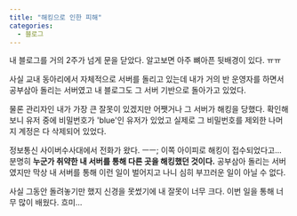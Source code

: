 ```yaml
---
title: "해킹으로 인한 피해"
categories:
  - 블로그
---
```


내 블로그를 거의 2주가 넘게 문을 닫았다. 알고보면 아주 뼈아픈 뒷배경이 있다. ㅠㅠ  

사실 교내 동아리에서 자체적으로 서버를 돌리고 있는데 내가 거의 반 운영자를 하면서 공부삼아 돌리는 서버였고 내 블로그도 그 서버 기반으로 돌아가고 있었다.  

물론 관리자인 내가 가장 큰 잘못이 있겠지만 어쨋거나 그 서버가 해킹을 당했다. 확인해보니 유저 중에 비밀번호가 'blue'인 유저가 있었고 실제로 그 비밀번호를 제외한 나머지 계정은 다 삭제되어 있었다.  

정보통신 사이버수사대에서 전화가 왔다. ㅡㅡ; 이쪽 아이피로 해킹이 접수되었다고... 분명히 **누군가 취약한 내 서버를 통해 다른 곳을 해킹했던 것이다.** 공부삼아 돌리는 서버였지만 막상 내 서버를 통해 이런 일이 벌어지고 나니 심히 부끄러운 일이 아닐 수 없다.  

사실 그동안 돌려놓기만 했지 신경을 못썼기에 내 잘못이 너무 크다. 이번 일을 통해 너무 많이 배웠다. 흐미...
